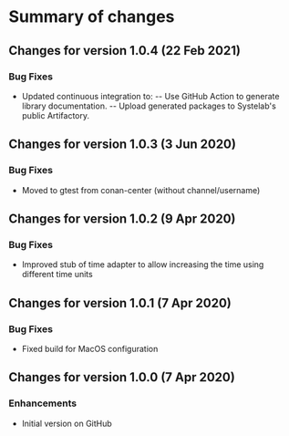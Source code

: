 # Summary of changes

## Changes for version 1.0.4 (22 Feb 2021)

### Bug Fixes

- Updated continuous integration to:
-- Use GitHub Action to generate library documentation.
-- Upload generated packages to Systelab's public Artifactory.


## Changes for version 1.0.3 (3 Jun 2020)

### Bug Fixes

- Moved to gtest from conan-center (without channel/username)


## Changes for version 1.0.2 (9 Apr 2020)

### Bug Fixes

- Improved stub of time adapter to allow increasing the time using different time units


## Changes for version 1.0.1 (7 Apr 2020)

### Bug Fixes

- Fixed build for MacOS configuration


## Changes for version 1.0.0 (7 Apr 2020)

### Enhancements

- Initial version on GitHub

